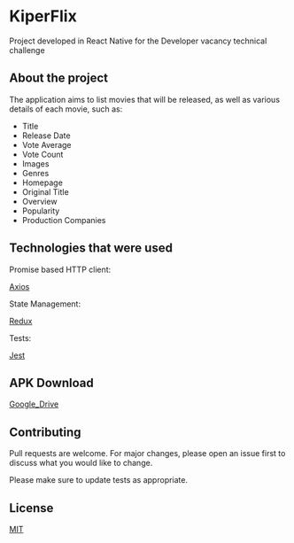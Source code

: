# KiperFlix

Project developed in React Native for the Developer vacancy technical challenge

## About the project

The application aims to list movies that will be released, as well as various details of each movie, such as:

- Title
- Release Date
- Vote Average
- Vote Count
- Images
- Genres
- Homepage
- Original Title
- Overview
- Popularity
- Production Companies

## Technologies that were used

Promise based HTTP client:

[Axios](https://github.com/axios/axios)

State Management:

[Redux](https://redux.js.org/)

Tests:

[Jest](https://jestjs.io/)

## APK Download

[Google_Drive](https://drive.google.com/open?id=1ZVE2KN9BUHFBFT9EbMMAaBS3Cuiz9CF4)

## Contributing

Pull requests are welcome. For major changes, please open an issue first to discuss what you would like to change.

Please make sure to update tests as appropriate.

## License

[MIT](https://choosealicense.com/licenses/mit/)
